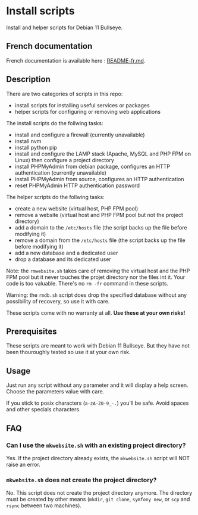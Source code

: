 # Install scripts

Install and helper scripts for Debian 11 Bullseye.

## French documentation

French documentation is available here : [README-fr.md](README-fr.md).

## Description

There are two categories of scripts in this repo:

- install scripts for installing useful services or packages
- helper scripts for configuring or removing web applications

The install scripts do the follwing tasks:

- install and configure a firewall (currently unavailable)
- install nvm
- install python pip
- install and configure the LAMP stack (Apache, MySQL and PHP FPM on Linux) then configure a project directory
- install PHPMyAdmin from debian package, configures an HTTP authentication (currently unavailable)
- install PHPMyAdmin from source, configures an HTTP authentication
- reset PHPMyAdmin HTTP authentication password

The helper scripts do the follwing tasks:

- create a new website (virtual host, PHP FPM pool)
- remove a website (virtual host and PHP FPM pool but not the project directory)
- add a domain to the `/etc/hosts` file (the script backs up the file before modifying it)
- remove a domain from the `/etc/hosts` file (the script backs up the file before modifying it)
- add a new database and a dedicated user
- drop a database and its dedicated user

Note: the `rmwebsite.sh` takes care of removing the virtual host and the PHP FPM pool but it never touches the projet directory nor the files int it.
Your code is too valuable. There's no `rm -fr` command in these scripts.

Warning: the `rmdb.sh` script does drop the specified database without any possibility of recovery, so use it with care.

These scripts come with no warranty at all.
**Use these at your own risks!**

## Prerequisites

These scripts are meant to work with Debian 11 Bullseye.
But they have not been thouroughly tested so use it at your own risk.

## Usage

Just run any script without any parameter and it will display a help screen.
Choose the parameters value with care.

If you stick to posix characters (`a-zA-Z0-9_-.`) you'll be safe.
Avoid spaces and other specials characters.

## FAQ

### Can I use the `mkwebsite.sh` with an existing project directory?

Yes. If the project directory already exists, the `mkwebsite.sh` script will NOT raise an error.

### `mkwebsite.sh` does not create the project directory?

No. This script does not create the project directory anymore.
The directory must be created by other means (`mkdir`, `git clone`, `symfony new`, or `scp` and `rsync` between two machines).

